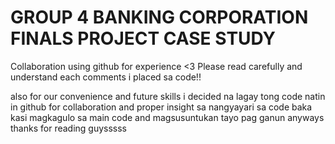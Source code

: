 # GROUP 4 BANKING CORPORATION FINALS PROJECT CASE STUDY

Collaboration using github for experience <3
Please read carefully and understand each comments i placed sa code!! 

also for our convenience and future skills i decided na lagay tong code natin in github for collaboration and proper insight sa nangyayari sa code baka kasi magkagulo sa main code and magsusuntukan tayo pag ganun anyways thanks for reading guysssss
